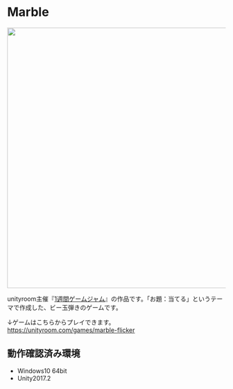 # Marble

<img src="https://i.gyazo.com/09151ca801d3c5349e0a648ee96f9af9.png" width="600px">

unityroom主催『[1週間ゲームジャム](https://unityroom.com/unity1weeks)』の作品です。「お題：当てる」というテーマで作成した、ビー玉弾きのゲームです。

↓ゲームはこちらからプレイできます。  
https://unityroom.com/games/marble-flicker



## 動作確認済み環境
- Windows10 64bit
- Unity2017.2
